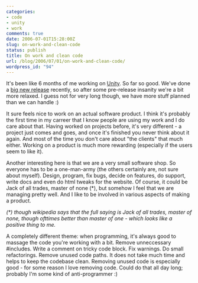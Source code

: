 ```yaml
---
categories:
- code
- unity
- work
comments: true
date: 2006-07-01T15:28:00Z
slug: on-work-and-clean-code
status: publish
title: On work and clean code
url: /blog/2006/07/01/on-work-and-clean-code/
wordpress_id: "94"
---
```


It's been like 6 months of me working on [Unity](http://unity3d.com). So far so good. We've done a [big new release](http://unity3d.com/unity/whats-new/unity-1.5) recently, so after some pre-release insanity we're a bit more relaxed. I guess not for very long though, we have more stuff planned than we can handle :)

It sure feels nice to work on an actual software product. I think it's probably the first time in my carreer that I know people are using my work and I do care about that. Having worked on projects before, it's very different - a project just comes and goes, and once it's finished you never think about it again. And most of the time you don't care about "the clients" that much either. Working on a product is much more rewarding (especially if the users seem to like it).

Another interesting here is that we are a very small software shop. So everyone has to be a one-man-army (the others certainly are, not sure about myself). Design, program, fix bugs, decide on features, do support, write docs and even do html tweaks for the website. Of course, it could be Jack of all trades, master of none (*), but somehow I feel that we are managing pretty well. And I like to be involved in various aspects of making a product.

_(*) though wikipedia says that the full saying is Jack of all trades, master of none, though ofttimes better than master of one - which looks like a positive thing to me._

A completely different theme: when programming, it's always good to massage the code you're working with a bit. Remove unneccessary #includes. Write a comment on tricky code block. Fix warnings. Do small refactorings. Remove unused code paths. It does not take much time and helps to keep the codebase clean. Removing unused code is especially good - for some reason I love removing code. Could do that all day long; probably I'm some kind of anti-programmer :)
